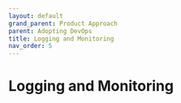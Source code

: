 ```yaml
---
layout: default
grand_parent: Product Approach
parent: Adopting DevOps
title: Logging and Monitoring
nav_order: 5
--- 
```


# Logging and Monitoring